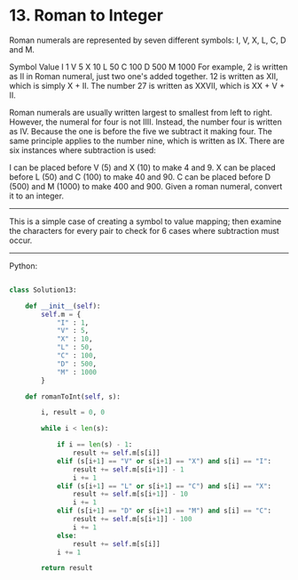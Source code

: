 # 13. Roman to Integer

Roman numerals are represented by seven different symbols: I, V, X, L, C, D and
M.

Symbol       Value
I             1
V             5
X             10
L             50
C             100
D             500
M             1000
For example, 2 is written as II in Roman numeral, just two one's added
together. 12 is written as XII, which is simply X + II. The number 27 is
written as XXVII, which is XX + V + II.

Roman numerals are usually written largest to smallest from left to right.
However, the numeral for four is not IIII. Instead, the number four is written
as IV. Because the one is before the five we subtract it making four. The same
principle applies to the number nine, which is written as IX. There are six
instances where subtraction is used:

I can be placed before V (5) and X (10) to make 4 and 9. 
X can be placed before L (50) and C (100) to make 40 and 90. 
C can be placed before D (500) and M (1000) to make 400 and 900.
Given a roman numeral, convert it to an integer.

---

This is a simple case of creating a symbol to value mapping; then examine the
characters for every pair to check for 6 cases where subtraction must occur.

---

Python:

```python

class Solution13:

    def __init__(self):
        self.m = {
            "I" : 1,
            "V" : 5,
            "X" : 10,
            "L" : 50,
            "C" : 100,
            "D" : 500,
            "M" : 1000
        }

    def romanToInt(self, s):

        i, result = 0, 0

        while i < len(s):

            if i == len(s) - 1:
                result += self.m[s[i]]
            elif (s[i+1] == "V" or s[i+1] == "X") and s[i] == "I":
                result += self.m[s[i+1]] - 1
                i += 1
            elif (s[i+1] == "L" or s[i+1] == "C") and s[i] == "X":
                result += self.m[s[i+1]] - 10
                i += 1
            elif (s[i+1] == "D" or s[i+1] == "M") and s[i] == "C":
                result += self.m[s[i+1]] - 100
                i += 1
            else:
                result += self.m[s[i]]
            i += 1

        return result
```


